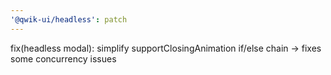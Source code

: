 ```yaml
---
'@qwik-ui/headless': patch
---
```


fix(headless modal): simplify supportClosingAnimation if/else chain -> fixes some concurrency issues
